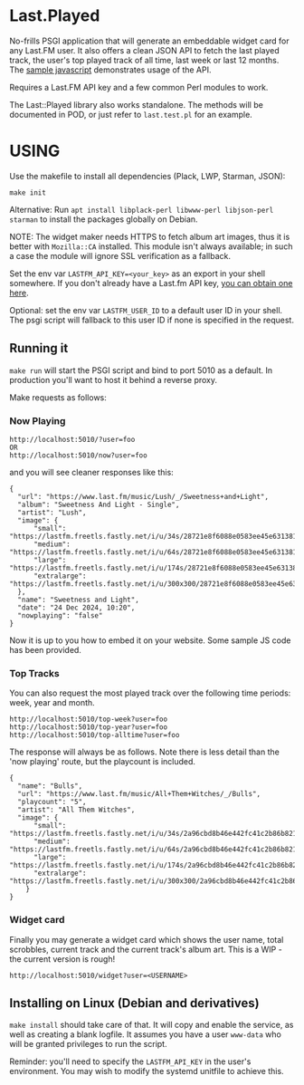 Last.Played
============
No-frills PSGI application that will generate an embeddable widget card for any Last.FM user. It also offers a clean JSON API to fetch the last played track, the user's top played track of all time, last week or last 12 months. The [sample javascript](samples/fetch.js) demonstrates usage of the API.

Requires a Last.FM API key and a few common Perl modules to work.

The Last::Played library also works standalone. The methods will be documented in POD, or just refer to `last.test.pl` for an example.

# USING
Use the makefile to install all dependencies (Plack, LWP, Starman, JSON):

```
make init
```

Alternative: Run `apt install libplack-perl libwww-perl libjson-perl starman` to install the packages globally on Debian.

NOTE: The widget maker needs HTTPS to fetch album art images, thus it is better with `Mozilla::CA` installed. This module isn't always available; in such a case the module will ignore SSL verification as a fallback.

Set the env var `LASTFM_API_KEY=<your_key>` as an export in your shell somewhere. If you don't already have a Last.fm API key, [you can obtain one here](https://www.last.fm/api/account/create).

Optional: set the env var `LASTFM_USER_ID` to a default user ID in your shell. The psgi script will fallback to this user ID if none is specified in the request.

## Running it
`make run` will start the PSGI script and bind to port 5010 as a default. In production you'll want to host it behind a reverse proxy.

Make requests as follows:

### Now Playing

```
http://localhost:5010/?user=foo
OR
http://localhost:5010/now?user=foo
```

and you will see cleaner responses like this:

```
{
  "url": "https://www.last.fm/music/Lush/_/Sweetness+and+Light",
  "album": "Sweetness And Light - Single",
  "artist": "Lush",
  "image": {
      "small": "https://lastfm.freetls.fastly.net/i/u/34s/28721e8f6088e0583ee45e6313816f7c.jpg",
      "medium": "https://lastfm.freetls.fastly.net/i/u/64s/28721e8f6088e0583ee45e6313816f7c.jpg"
      "large": "https://lastfm.freetls.fastly.net/i/u/174s/28721e8f6088e0583ee45e6313816f7c.jpg",
      "extralarge": "https://lastfm.freetls.fastly.net/i/u/300x300/28721e8f6088e0583ee45e6313816f7c.jpg"
  },
  "name": "Sweetness and Light",
  "date": "24 Dec 2024, 10:20",
  "nowplaying": "false"
}
```

Now it is up to you how to embed it on your website. Some sample JS code has been provided.

### Top Tracks 
You can also request the most played track over the following time periods: week, year and month.

```
http://localhost:5010/top-week?user=foo
http://localhost:5010/top-year?user=foo
http://localhost:5010/top-alltime?user=foo
```

The response will always be as follows. Note there is less detail than the 'now playing' route, but the playcount is included.

```
{
  "name": "Bulls",
  "url": "https://www.last.fm/music/All+Them+Witches/_/Bulls",
  "playcount": "5",
  "artist": "All Them Witches",
  "image": {
      "small": "https://lastfm.freetls.fastly.net/i/u/34s/2a96cbd8b46e442fc41c2b86b821562f.png"
      "medium": "https://lastfm.freetls.fastly.net/i/u/64s/2a96cbd8b46e442fc41c2b86b821562f.png"
      "large": "https://lastfm.freetls.fastly.net/i/u/174s/2a96cbd8b46e442fc41c2b86b821562f.png",
      "extralarge": "https://lastfm.freetls.fastly.net/i/u/300x300/2a96cbd8b46e442fc41c2b86b821562f.png"
    }
}

```

### Widget card
Finally you may generate a widget card which shows the user name, total scrobbles, current track and the current track's album art. This is a WIP - the current version is rough!


```
http://localhost:5010/widget?user=<USERNAME>
```

## Installing on Linux (Debian and derivatives)
`make install` should take care of that. It will copy and enable the service, as well as creating a blank logfile. It assumes you have a user `www-data` who will be granted privileges to run the script.

Reminder: you'll need to specify the `LASTFM_API_KEY` in the user's environment. You may wish to modify the systemd unitfile to achieve this.
